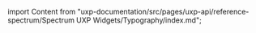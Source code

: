 
import Content from "uxp-documentation/src/pages/uxp-api/reference-spectrum/Spectrum UXP Widgets/Typography/index.md";

<Content query="product=photoshop"/>
